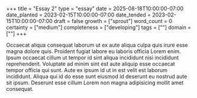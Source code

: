 +++
title = "Essay 2"
type = "essay"
date = 2025-08-18T10:00:00-07:00
date_planted = 2023-02-15T10:00:00-07:00
date_tended = 2023-02-15T10:00:00-07:00
draft = false
growth = ["sprout"]
word_count = 0
certainty = ["medium"]
completeness = ["developing"]
tags = [""]
domain = [""]
+++

Occaecat aliqua consequat laborum ut ex aute aliqua culpa quis irure esse magna dolore quis. Proident fugiat labore eu laboris officia Lorem enim. Ipsum occaecat cillum ut tempor id sint aliqua incididunt nisi incididunt reprehenderit. Voluptate ad minim sint est aute aliquip esse occaecat tempor officia qui sunt. Aute ex ipsum id ut in est velit est laborum incididunt. Aliqua qui id do esse sunt eiusmod id deserunt eu nostrud aute sit ipsum. Deserunt esse cillum Lorem non magna adipisicing mollit amet consequat.
